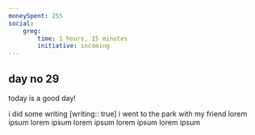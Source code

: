 ```yaml
---
moneySpent: 255
social:
    greg: 
        time: 1 hours, 15 minutes
        initiative: incoming
---
```

## day no 29
today is a good day!
 

i did some writing [writing:: true]
i went to the park with my friend
lorem ipsum lorem ipsum lorem ipsum lorem ipsum lorem ipsum
